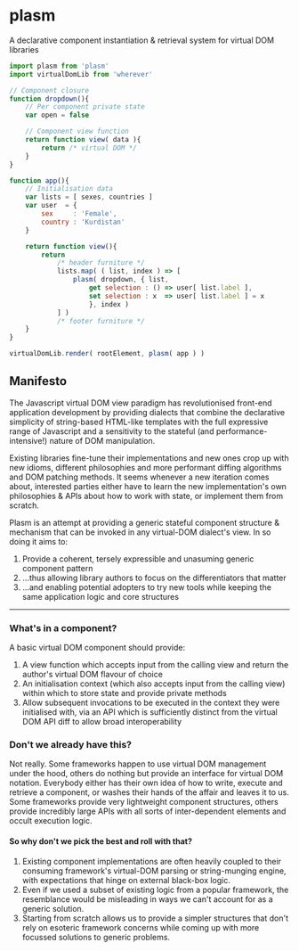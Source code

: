 # plasm
A declarative component instantiation &amp; retrieval system for virtual DOM libraries

```javascript
import plasm from 'plasm'
import virtualDomLib from 'wherever'

// Component closure
function dropdown(){
	// Per component private state
	var open = false

	// Component view function
	return function view( data ){
		return /* virtual DOM */
	}
}

function app(){
	// Initialisation data
	var lists = [ sexes, countries ]
	var user  = {
		sex     : 'Female',
		country : 'Kurdistan'
	}

	return function view(){
		return
			/* header furniture */
			lists.map( ( list, index ) => [
				plasm( dropdown, { list,
					get selection : () => user[ list.label ],
					set selection : x  => user[ list.label ] = x
					}, index )
			] )
			/* footer furniture */
	}
}

virtualDomLib.render( rootElement, plasm( app ) )
```

## Manifesto

The Javascript virtual DOM view paradigm has revolutionised front-end application development by providing dialects that combine the declarative simplicity of string-based HTML-like templates with the full expressive range of Javascript and a sensitivity to the stateful (and performance-intensive!) nature of DOM manipulation.

Existing libraries fine-tune their implementations and new ones crop up with new idioms, different philosophies and more performant diffing algorithms and DOM patching methods. It seems whenever a new iteration comes about, interested parties either have to learn the new implementation's own philosophies & APIs about how to work with state, or implement them from scratch.

Plasm is an attempt at providing a generic stateful component structure & mechanism that can be invoked in any virtual-DOM dialect's view. In so doing it aims to:

1. Provide a coherent, tersely expressible and unasuming generic component pattern
2. ...thus allowing library authors to focus on the differentiators that matter
3. ...and enabling potential adopters to try new tools while keeping the same application logic and core structures

***

### What's in a component?

A basic virtual DOM component should provide:

1. A view function which accepts input from the calling view and return the author's virtual DOM flavour of choice
2. An initialisation context (which also accepts input from the calling view) within which to store state and provide private methods
3. Allow subsequent invocations to be executed in the context they were initialised with, via an API which is sufficiently distinct from the virtual DOM API diff to allow broad interoperability

### Don't we already have this?

Not really. Some frameworks happen to use virtual DOM management under the hood, others do nothing but provide an interface for virtual DOM notation. Everybody either has their own idea of how to write, execute and retrieve a component, or washes their hands of the affair and leaves it to us. Some frameworks provide very lightweight component structures, others provide incredibly large APIs with all sorts of inter-dependent elements and occult execution logic.

#### So why don't we pick the best and roll with that?

1. Existing component implementations are often heavily coupled to their consuming framework's virtual-DOM parsing or string-munging engine, with expectations that hinge on external black-box logic.
2. Even if we used a subset of existing logic from a popular framework, the resemblance would be misleading in ways we can't account for as a generic solution.
3. Starting from scratch allows us to provide a simpler structures that don't rely on esoteric framework concerns while coming up with more focussed solutions to generic problems.

